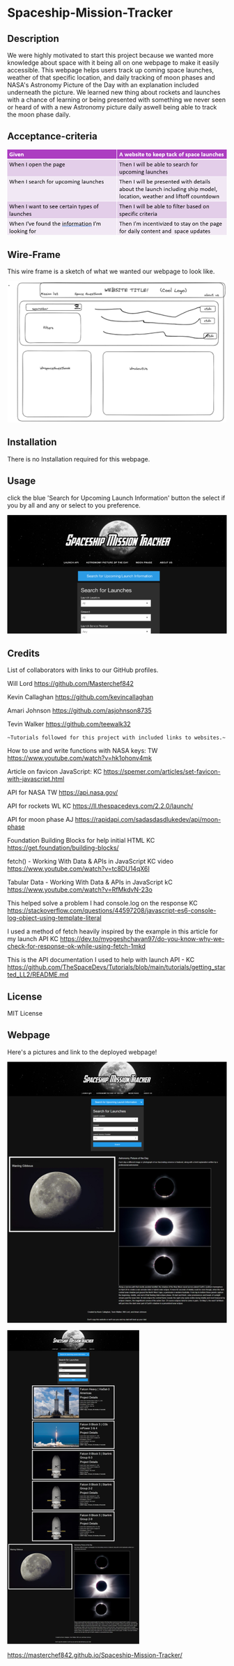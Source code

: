 # Spaceship-Mission-Tracker

## Description


We were highly motivated to start this project because we wanted more knowledge about space with it being all on one webpage to make it easily accessible. This webpage helps users track up coming space launches, weather of that specific location, and daily tracking of moon phases and NASA's Astronomy Picture of the Day with an explanation included underneath the picture. We learned new thing about rockets and launches with a chance of learning or being presented with something we never seen or heard of with a new Astronomy picture daily aswell being able to track the moon phase daily.


## Acceptance-criteria


![ac-photo.png](./images/ac-photo.png)


## Wire-Frame

This wire frame is a sketch of what we wanted our webpage to look like.

![wire-frame.png](./images/wireframe.png)

## Installation

There is no Installation required for this webpage.

## Usage

click the blue 'Search for Upcoming Launch Information' button the select if you by all and any or select to you preference.

![webpage-photo.png](./images/webpage.png)

## Credits

List of collaborators with links to our GitHub profiles.

Will Lord https://github.com/Masterchef842

Kevin Callaghan https://github.com/kevincallaghan 

Amari Johnson https://github.com/asjohnson8735

Tevin Walker https://github.com/teewalk32




    ~Tutorials followed for this project with included links to websites.~


How to use and write functions with NASA keys: TW https://www.youtube.com/watch?v=hk1ohonv4mk 

Article on favicon JavaScript: KC https://spemer.com/articles/set-favicon-with-javascript.html

API for NASA TW https://api.nasa.gov/

API for rockets WL KC https://ll.thespacedevs.com/2.2.0/launch/

API for moon phase AJ https://rapidapi.com/sadasdasdlukedev/api/moon-phase

 Foundation Building Blocks for help initial HTML KC https://get.foundation/building-blocks/

 fetch() - Working With Data & APIs in JavaScript KC video https://www.youtube.com/watch?v=tc8DU14qX6I

  Tabular Data - Working With Data & APIs in JavaScript kC https://www.youtube.com/watch?v=RfMkdvN-23o

  This helped solve a problem I had console.log on the response KC https://stackoverflow.com/questions/44597208/javascript-es6-console-log-object-using-template-literal

  I used a method of fetch heavily inspired by the example in this article for my launch API KC https://dev.to/myogeshchavan97/do-you-know-why-we-check-for-response-ok-while-using-fetch-1mkd

  This is the API documentation I used to help with launch API - KC https://github.com/TheSpaceDevs/Tutorials/blob/main/tutorials/getting_started_LL2/README.md

## License

MIT License 


## Webpage

Here's a pictures and link to the deployed webpage!


![webpage1.png](./images/webpage1.png)

![webpage2.png](./images/webpage2.png)

https://masterchef842.github.io/Spaceship-Mission-Tracker/
